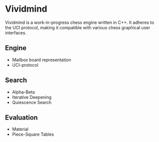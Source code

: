 # Vividmind

Vividmind is a work-in-progress chess engine written in C++. It adheres to the UCI protocol, making it compatible with various chess graphical user interfaces.

## Engine
* Mailbox board representation
* UCI-protocol

## Search
* Alpha-Beta
* Iterative Deepening
* Quiescence Search

## Evaluation
* Material
* Piece-Square Tables
